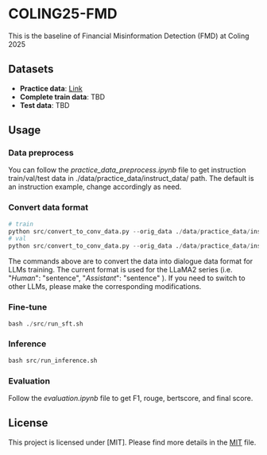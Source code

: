 # COLING25-FMD

This is the baseline of Financial Misinformation Detection (FMD) at Coling 2025

## Datasets

- **Practice data**: [Link](https://huggingface.co/datasets/lzw1008/COLING25-FMD/tree/main/practice_data)
- **Complete train data**: TBD
- **Test data**: TBD

## Usage

### Data preprocess

You can follow the *practice_data_preprocess.ipynb* file to get instruction train/val/test data in ./data/practice_data/instruct_data/ path.
The default is an instruction example, change accordingly as need.

### Convert data format

```python
# train
python src/convert_to_conv_data.py --orig_data ./data/practice_data/instruct_data/FMD_train.json --write_data ./data/practice_data/instruct_data/train.json --dataset_name fmd
# val
python src/convert_to_conv_data.py --orig_data ./data/practice_data/instruct_data/FMD_val.json --write_data ./data/practice_data/instruct_data/val.json --dataset_name fmd
```

The commands above are to convert the data into dialogue data format for LLMs training. 
The current format is used for the LLaMA2 series (i.e. "*Human*": "sentence", "*Assistant*": "sentence" ). 
If you need to switch to other LLMs, please make the corresponding modifications.

### Fine-tune

```python
bash ./src/run_sft.sh
```


### Inference
```python
bash src/run_inference.sh
```

### Evaluation
Follow the *evaluation.ipynb* file to get F1, rouge, bertscore, and final score.

## License

This project is licensed under [MIT]. Please find more details in the [MIT](LICENSE) file.
